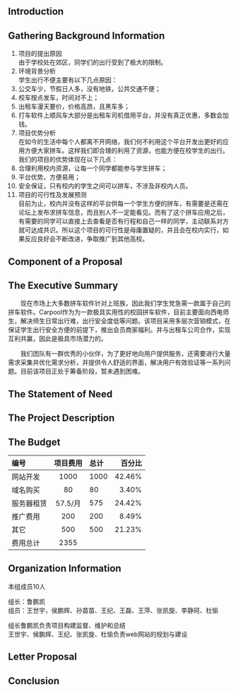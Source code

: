 ## Introduction
## Gathering Background Information  
1. 项目的提出原因  
   由于学校处在郊区，同学们的出行受到了极大的限制。
2. 环境背景分析   
   学生出行不便主要有以下几点原因：
 1. 公交车少，节假日人多，没有地铁，公共交通不便；
 2. 校车按点发车，时间对不上；
 3. 出租车漫天要价，价格高昂，且黑车多；
 4. 打车软件上顺风车大部分是出租车司机借用平台，并没有真正优惠，多数会加钱。
3. 项目优势分析  
   在如今的生活中每个人都离不开网络，我们何不利用这个平台开发出更好的应用方便大家拼车。这样我们即合理的利用了资源，也能方便在校学生的出行。我们的项目的优势体现在以下几点：
 1. 合理利用校内资源，让每一个同学都能参与学生拼车；
 2. 平台优势，方便易用；
 3. 安全保证，只有校内的学生之间可以拼车，不涉及非校内人员。 
4. 项目的可行性及发展预测  
    目前为止，校内并没有这样的平台供每一个学生方便的拼车，有需要是还需在论坛上发布求拼车信息，而且别人不一定能看见。而有了这个拼车应用之后，有需要的同学可以直接上去查看是否有行程和自己一样的同学，主动联系对方就可达成共识。所以这个项目的可行性是毋庸置疑的，并且会在校内实行，如果反应良好会不断改进，争取推广到其他高校。 


## Component of a Proposal
## The Executive Summary
&emsp;&emsp;现在市场上大多数拼车软件针对上班族，因此我们学生党急需一款属于自己的拼车软件。Carpool作为为一款极具实用性的校园拼车软件，目前主要面向西电师生，解决师生日常出行难，出行安全度低等问题。该项目采用多层次营销模式，在保证学生出行安全方便的前提下，推出会员商家福利。并与出租车公司合作，实现互利共赢，因此是极具市场潜力的。

&emsp;&emsp;我们团队有一群优秀的小伙伴，为了更好地向用户提供服务，还需要进行大量需求采集并优化需求分析，并提供令人舒适的界面，解决用户有效验证等一系列问题。目前该项目正处于筹备阶段，暂未遇到困难。
## The Statement of Need
## The Project Description
## The Budget
|编号      |项目费用|总计|	百分比|  
|:---------|:------:|:---|------:|
|网站开发  |1000	  |1000|	42.46%| 
|域名购买  |80		  |80	 |	3.40% |
|服务器租赁|57.5/月 |575 |	24.42%| 
|推广费用  |200	  |200 |	8.49% |
|其它		  |500	  |500 |	21.23%|  
|费用总计  |                 2355|  

## Organization Information
本组成员10人  


组长：鲁鹏凯  
组员：王世宇，侯鹏辉、孙苗苗、王纪、王磊、王萍、张凯旋、李静珂、杜愉


组长鲁鹏凯负责项目构建监督、维护和总结  
王世宇、侯鹏辉、王纪、张凯旋、杜愉负责web网站的规划与建设  
## Letter Proposal
## Conclusion
